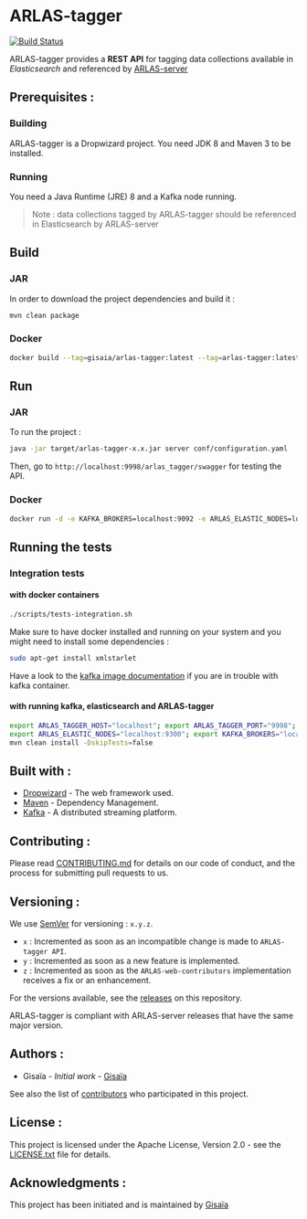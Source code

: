 # ARLAS-tagger

[![Build Status](https://api.travis-ci.org/gisaia/ARLAS-tagger.svg?branch=develop)](https://travis-ci.org/gisaia/ARLAS-tagger)

ARLAS-tagger provides a **REST API** for tagging data collections available in *Elasticsearch* and referenced by [ARLAS-server](https://github.com/gisaia/ARLAS-server)

## Prerequisites :

### Building

ARLAS-tagger is a Dropwizard project. You need JDK 8 and Maven 3 to be installed.

### Running

You need a Java Runtime (JRE) 8 and a Kafka node running.

> Note : data collections tagged by ARLAS-tagger should be referenced in Elasticsearch by ARLAS-server

## Build

### JAR
In order to download the project dependencies and build it :

```sh
mvn clean package
```
### Docker

```sh
docker build --tag=gisaia/arlas-tagger:latest --tag=arlas-tagger:latest .
```

## Run

### JAR

To run the project :

```sh
java -jar target/arlas-tagger-x.x.jar server conf/configuration.yaml
```

Then, go to `http://localhost:9998/arlas_tagger/swagger` for testing the API.

### Docker

```sh
docker run -d -e KAFKA_BROKERS=localhost:9092 -e ARLAS_ELASTIC_NODES=localhost:9300 -e ARLAS_ELASTIC_CLUSTER=elasticsearch  gisaia/arlas-tagger:latest
```

## Running the tests
### Integration tests
#### with docker containers

```sh
./scripts/tests-integration.sh
```

Make sure to have docker installed and running on your system and you might need to install some dependencies :

```sh
sudo apt-get install xmlstarlet
```

Have a look to the [kafka image documentation](https://hub.docker.com/r/wurstmeister/kafka/) if you are in trouble with kafka container.

#### with running kafka, elasticsearch and ARLAS-tagger

```sh
export ARLAS_TAGGER_HOST="localhost"; export ARLAS_TAGGER_PORT="9998"; export ARLAS_TAGGER_PREFIX="/arlas/";
export ARLAS_ELASTIC_NODES="localhost:9300"; export KAFKA_BROKERS="localhost:9092";
mvn clean install -DskipTests=false
```

## Built with :

- [Dropwizard](http://www.dropwizard.io) - The web framework used.
- [Maven](https://maven.apache.org/) - Dependency Management.
- [Kafka](https://kafka.apache.org/) -  A distributed streaming platform.

## Contributing :

Please read [CONTRIBUTING.md](CONTRIBUTING.md) for details on our code of conduct, and the process for submitting pull requests to us.

## Versioning :

We use [SemVer](http://semver.org/) for versioning : `x.y.z`.

- `x` : Incremented as soon as an incompatible change is made to `ARLAS-tagger API`.
- `y` : Incremented as soon as a new feature is implemented.
- `z` : Incremented as soon as the `ARLAS-web-contributors` implementation receives a fix or an enhancement.

For the versions available, see the [releases](https://github.com/gisaia/ARLAS-tagger/releases) on this repository.

ARLAS-tagger is compliant with ARLAS-server releases that have the same major version.

## Authors :

- Gisaïa - *Initial work* - [Gisaïa](http://gisaia.fr/)

See also the list of [contributors](https://gitlab.com/GISAIA.ARLAS/ARLAS-tagger/graphs/develop) who participated in this project.

## License :

This project is licensed under the Apache License, Version 2.0 - see the [LICENSE.txt](LICENSE.txt) file for details.

## Acknowledgments :
This project has been initiated and is maintained by [Gisaïa](https://gisaia.com)
